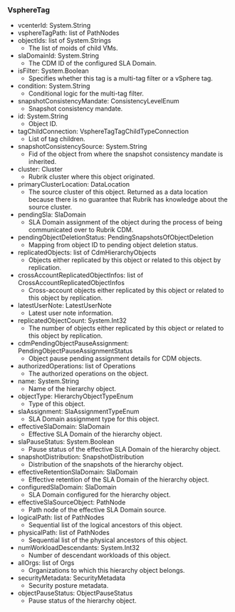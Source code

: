### VsphereTag
- vcenterId: System.String
- vsphereTagPath: list of PathNodes
- objectIds: list of System.Strings
  - The list of moids of child VMs.
- slaDomainId: System.String
  - The CDM ID of the configured SLA Domain.
- isFilter: System.Boolean
  - Specifies whether this tag is a multi-tag filter or a vSphere tag.
- condition: System.String
  - Conditional logic for the multi-tag filter.
- snapshotConsistencyMandate: ConsistencyLevelEnum
  - Snapshot consistency mandate.
- id: System.String
  - Object ID.
- tagChildConnection: VsphereTagTagChildTypeConnection
  - List of tag children.
- snapshotConsistencySource: System.String
  - Fid of the object from where the snapshot consistency mandate is inherited.
- cluster: Cluster
  - Rubrik cluster where this object originated.
- primaryClusterLocation: DataLocation
  - The source cluster of this object. Returned as a data location because there is no guarantee that Rubrik has knowledge about the source cluster.
- pendingSla: SlaDomain
  - SLA Domain assignment of the object during the process of being communicated over to Rubrik CDM.
- pendingObjectDeletionStatus: PendingSnapshotsOfObjectDeletion
  - Mapping from object ID to pending object deletion status.
- replicatedObjects: list of CdmHierarchyObjects
  - Objects either replicated by this object or related to this object by replication.
- crossAccountReplicatedObjectInfos: list of CrossAccountReplicatedObjectInfos
  - Cross-account objects either replicated by this object or related to this object by replication.
- latestUserNote: LatestUserNote
  - Latest user note information.
- replicatedObjectCount: System.Int32
  - The number of objects either replicated by this object or related to this object by replication.
- cdmPendingObjectPauseAssignment: PendingObjectPauseAssignmentStatus
  - Object pause pending assignment details for CDM objects.
- authorizedOperations: list of Operations
  - The authorized operations on the object.
- name: System.String
  - Name of the hierarchy object.
- objectType: HierarchyObjectTypeEnum
  - Type of this object.
- slaAssignment: SlaAssignmentTypeEnum
  - SLA Domain assignment type for this object.
- effectiveSlaDomain: SlaDomain
  - Effective SLA Domain of the hierarchy object.
- slaPauseStatus: System.Boolean
  - Pause status of the effective SLA Domain of the hierarchy object.
- snapshotDistribution: SnapshotDistribution
  - Distribution of the snapshots of the hierarchy object.
- effectiveRetentionSlaDomain: SlaDomain
  - Effective retention of the SLA Domain of the hierarchy object.
- configuredSlaDomain: SlaDomain
  - SLA Domain configured for the hierarchy object.
- effectiveSlaSourceObject: PathNode
  - Path node of the effective SLA Domain source.
- logicalPath: list of PathNodes
  - Sequential list of the logical ancestors of this object.
- physicalPath: list of PathNodes
  - Sequential list of the physical ancestors of this object.
- numWorkloadDescendants: System.Int32
  - Number of descendant workloads of this object.
- allOrgs: list of Orgs
  - Organizations to which this hierarchy object belongs.
- securityMetadata: SecurityMetadata
  - Security posture metadata.
- objectPauseStatus: ObjectPauseStatus
  - Pause status of the hierarchy object.
